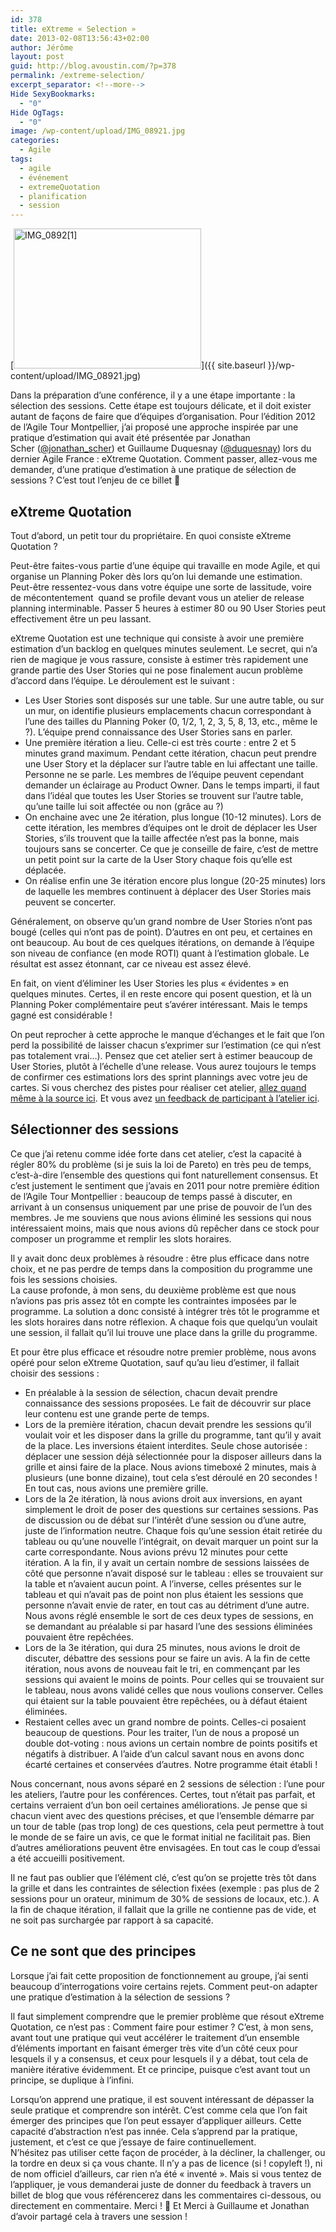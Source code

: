 ```yaml
---
id: 378
title: eXtreme « Selection »
date: 2013-02-08T13:56:43+02:00
author: Jérôme
layout: post
guid: http://blog.avoustin.com/?p=378
permalink: /extreme-selection/
excerpt_separator: <!--more-->
Hide SexyBookmarks:
  - "0"
Hide OgTags:
  - "0"
image: /wp-content/upload/IMG_08921.jpg
categories:
  - Agile
tags:
  - agile
  - événement
  - extremeQuotation
  - planification
  - session
---
```


[<img class="alignleft size-medium wp-image-380" alt="IMG_0892[1]" src="{{ site.baseurl }}/wp-content/upload/IMG_08921-300x224.jpg" width="300" height="224" srcset="{{ site.baseurl }}/wp-content/upload/IMG_08921-300x224.jpg 300w, {{ site.baseurl }}/wp-content/upload/IMG_08921-1024x764.jpg 1024w" sizes="(max-width: 300px) 100vw, 300px" />]({{ site.baseurl }}/wp-content/upload/IMG_08921.jpg)

Dans la préparation d&rsquo;une conférence, il y a une étape importante : la sélection des sessions. Cette étape est toujours délicate, et il doit exister autant de façons de faire que d&rsquo;équipes d&rsquo;organisation. Pour l&rsquo;édition 2012 de l&rsquo;Agile Tour Montpellier, j&rsquo;ai proposé une approche inspirée par une pratique d&rsquo;estimation qui avait été présentée par Jonathan Scher ([@jonathan_scher](https://twitter.com/jonathan_scher)) et Guillaume Duquesnay ([@duquesnay](https://twitter.com/duquesnay)) lors du dernier Agile France : eXtreme Quotation. Comment passer, allez-vous me demander, d&rsquo;une pratique d&rsquo;estimation à une pratique de sélection de sessions ? C&rsquo;est tout l&rsquo;enjeu de ce billet 🙂<!--more-->

## eXtreme Quotation

Tout d&rsquo;abord, un petit tour du propriétaire. En quoi consiste eXtreme Quotation ?

Peut-être faites-vous partie d&rsquo;une équipe qui travaille en mode Agile, et qui organise un Planning Poker dès lors qu&rsquo;on lui demande une estimation. Peut-être ressentez-vous dans votre équipe une sorte de lassitude, voire de mécontentement  quand se profile devant vous un atelier de release planning interminable. Passer 5 heures à estimer 80 ou 90 User Stories peut effectivement être un peu lassant.

eXtreme Quotation est une technique qui consiste à avoir une première estimation d&rsquo;un backlog en quelques minutes seulement. Le secret, qui n&rsquo;a rien de magique je vous rassure, consiste à estimer très rapidement une grande partie des User Stories qui ne pose finalement aucun problème d&rsquo;accord dans l&rsquo;équipe. Le déroulement est le suivant :

  * Les User Stories sont disposés sur une table. Sur une autre table, ou sur un mur, on identifie plusieurs emplacements chacun correspondant à l&rsquo;une des tailles du Planning Poker (0, 1/2, 1, 2, 3, 5, 8, 13, etc., même le ?). L&rsquo;équipe prend connaissance des User Stories sans en parler.
  * Une première itération a lieu. Celle-ci est très courte : entre 2 et 5 minutes grand maximum. Pendant cette itération, chacun peut prendre une User Story et la déplacer sur l&rsquo;autre table en lui affectant une taille. Personne ne se parle. Les membres de l&rsquo;équipe peuvent cependant demander un éclairage au Product Owner. Dans le temps imparti, il faut dans l&rsquo;idéal que toutes les User Stories se trouvent sur l&rsquo;autre table, qu&rsquo;une taille lui soit affectée ou non (grâce au ?)
  * On enchaine avec une 2e itération, plus longue (10-12 minutes). Lors de cette itération, les membres d&rsquo;équipes ont le droit de déplacer les User Stories, s&rsquo;ils trouvent que la taille affectée n&rsquo;est pas la bonne, mais toujours sans se concerter. Ce que je conseille de faire, c&rsquo;est de mettre un petit point sur la carte de la User Story chaque fois qu&rsquo;elle est déplacée.
  * On réalise enfin une 3e itération encore plus longue (20-25 minutes) lors de laquelle les membres continuent à déplacer des User Stories mais peuvent se concerter.

Généralement, on observe qu&rsquo;un grand nombre de User Stories n&rsquo;ont pas bougé (celles qui n&rsquo;ont pas de point). D&rsquo;autres en ont peu, et certaines en ont beaucoup. Au bout de ces quelques itérations, on demande à l&rsquo;équipe son niveau de confiance (en mode ROTI) quant à l&rsquo;estimation globale. Le résultat est assez étonnant, car ce niveau est assez élevé.

En fait, on vient d&rsquo;éliminer les User Stories les plus « évidentes » en quelques minutes. Certes, il en reste encore qui posent question, et là un Planning Poker complémentaire peut s&rsquo;avérer intéressant. Mais le temps gagné est considérable !

On peut reprocher à cette approche le manque d&rsquo;échanges et le fait que l&rsquo;on perd la possibilité de laisser chacun s&rsquo;exprimer sur l&rsquo;estimation (ce qui n&rsquo;est pas totalement vrai&#8230;). Pensez que cet atelier sert à estimer beaucoup de User Stories, plutôt à l&rsquo;échelle d&rsquo;une release. Vous aurez toujours le temps de confirmer ces estimations lors des sprint plannings avec votre jeu de cartes. Si vous cherchez des pistes pour réaliser cet atelier, [allez quand même à la source ici](http://blog.octo.com/extreme-quotation-planning-agile-sous-steroides/ "extreme quotation"). Et vous avez <a title="Viaxoft extreme quotation" href="http://blog.viaxoft.net/post/2012/12/01/Retour-sur-la-session-eXtreme-Quotation-%C3%A0-l-Agile-Tour-Montpellier" target="_blank">un feedback de participant à l&rsquo;atelier ici</a>.

## Sélectionner des sessions

Ce que j&rsquo;ai retenu comme idée forte dans cet atelier, c&rsquo;est la capacité à régler 80% du problème (si je suis la loi de Pareto) en très peu de temps, c&rsquo;est-à-dire l&rsquo;ensemble des questions qui font naturellement consensus. Et c&rsquo;est justement le sentiment que j&rsquo;avais en 2011 pour notre première édition de l&rsquo;Agile Tour Montpellier : beaucoup de temps passé à discuter, en arrivant à un consensus uniquement par une prise de pouvoir de l&rsquo;un des membres. Je me souviens que nous avions éliminé les sessions qui nous intéressaient moins, mais que nous avions dû repêcher dans ce stock pour composer un programme et remplir les slots horaires.

Il y avait donc deux problèmes à résoudre : être plus efficace dans notre choix, et ne pas perdre de temps dans la composition du programme une fois les sessions choisies.  
La cause profonde, à mon sens, du deuxième problème est que nous n&rsquo;avions pas pris assez tôt en compte les contraintes imposées par le programme. La solution a donc consisté à intégrer très tôt le programme et les slots horaires dans notre réflexion. A chaque fois que quelqu&rsquo;un voulait une session, il fallait qu&rsquo;il lui trouve une place dans la grille du programme.

Et pour être plus efficace et résoudre notre premier problème, nous avons opéré pour selon eXtreme Quotation, sauf qu&rsquo;au lieu d&rsquo;estimer, il fallait choisir des sessions :

  * En préalable à la session de sélection, chacun devait prendre connaissance des sessions proposées. Le fait de découvrir sur place leur contenu est une grande perte de temps.
  * Lors de la première itération, chacun devait prendre les sessions qu&rsquo;il voulait voir et les disposer dans la grille du programme, tant qu&rsquo;il y avait de la place. Les inversions étaient interdites. Seule chose autorisée : déplacer une session déjà sélectionnée pour la disposer ailleurs dans la grille et ainsi faire de la place. Nous avions timeboxé 2 minutes, mais à plusieurs (une bonne dizaine), tout cela s&rsquo;est déroulé en 20 secondes ! En tout cas, nous avions une première grille.
  * Lors de la 2e itération, là nous avions droit aux inversions, en ayant simplement le droit de poser des questions sur certaines sessions. Pas de discussion ou de débat sur l&rsquo;intérêt d&rsquo;une session ou d&rsquo;une autre, juste de l&rsquo;information neutre. Chaque fois qu&rsquo;une session était retirée du tableau ou qu&rsquo;une nouvelle l&rsquo;intégrait, on devait marquer un point sur la carte correspondante. Nous avions prévu 12 minutes pour cette itération. A la fin, il y avait un certain nombre de sessions laissées de côté que personne n&rsquo;avait disposé sur le tableau : elles se trouvaient sur la table et n&rsquo;avaient aucun point. A l&rsquo;inverse, celles présentes sur le tableau et qui n&rsquo;avait pas de point non plus étaient les sessions que personne n&rsquo;avait envie de rater, en tout cas au détriment d&rsquo;une autre. Nous avons réglé ensemble le sort de ces deux types de sessions, en se demandant au préalable si par hasard l&rsquo;une des sessions éliminées pouvaient être repêchées.
  * Lors de la 3e itération, qui dura 25 minutes, nous avions le droit de discuter, débattre des sessions pour se faire un avis. A la fin de cette itération, nous avons de nouveau fait le tri, en commençant par les sessions qui avaient le moins de points. Pour celles qui se trouvaient sur le tableau, nous avons validé celles que nous voulions conserver. Celles qui étaient sur la table pouvaient être repêchées, ou à défaut étaient éliminées.
  * Restaient celles avec un grand nombre de points. Celles-ci posaient beaucoup de questions. Pour les traiter, l&rsquo;un de nous a proposé un double dot-voting : nous avions un certain nombre de points positifs et négatifs à distribuer. A l&rsquo;aide d&rsquo;un calcul savant nous en avons donc écarté certaines et conservées d&rsquo;autres. Notre programme était établi !

Nous concernant, nous avons séparé en 2 sessions de sélection : l&rsquo;une pour les ateliers, l&rsquo;autre pour les conférences. Certes, tout n&rsquo;était pas parfait, et certains verraient d&rsquo;un bon oeil certaines améliorations. Je pense que si chacun vient avec des questions précises, et que l&rsquo;ensemble démarre par un tour de table (pas trop long) de ces questions, cela peut permettre à tout le monde de se faire un avis, ce que le format initial ne facilitait pas. Bien d&rsquo;autres améliorations peuvent être envisagées. En tout cas le coup d&rsquo;essai a été accueilli positivement.

Il ne faut pas oublier que l&rsquo;élément clé, c&rsquo;est qu&rsquo;on se projette très tôt dans la grille et dans les contraintes de sélection fixées (exemple : pas plus de 2 sessions pour un orateur, minimum de 30% de sessions de locaux, etc.). A la fin de chaque itération, il fallait que la grille ne contienne pas de vide, et ne soit pas surchargée par rapport à sa capacité.

## Ce ne sont que des principes

Lorsque j&rsquo;ai fait cette proposition de fonctionnement au groupe, j&rsquo;ai senti beaucoup d&rsquo;interrogations voire certains rejets. Comment peut-on adapter une pratique d&rsquo;estimation à la sélection de sessions ?

Il faut simplement comprendre que le premier problème que résout eXtreme Quotation, ce n&rsquo;est pas : Comment faire pour estimer ? C&rsquo;est, à mon sens, avant tout une pratique qui veut accélérer le traitement d&rsquo;un ensemble d&rsquo;éléments important en faisant émerger très vite d&rsquo;un côté ceux pour lesquels il y a consensus, et ceux pour lesquels il y a débat, tout cela de manière itérative évidemment. Et ce principe, puisque c&rsquo;est avant tout un principe, se duplique à l&rsquo;infini.

Lorsqu&rsquo;on apprend une pratique, il est souvent intéressant de dépasser la seule pratique et comprendre son intérêt. C&rsquo;est comme cela que l&rsquo;on fait émerger des principes que l&rsquo;on peut essayer d&rsquo;appliquer ailleurs. Cette capacité d&rsquo;abstraction n&rsquo;est pas innée. Cela s&rsquo;apprend par la pratique, justement, et c&rsquo;est ce que j&rsquo;essaye de faire continuellement.  
N&rsquo;hésitez pas utiliser cette façon de procéder, à la décliner, la challenger, ou la tordre en deux si ça vous chante. Il n&rsquo;y a pas de licence (si ! copyleft !), ni de nom officiel d&rsquo;ailleurs, car rien n&rsquo;a été « inventé ». Mais si vous tentez de l&rsquo;appliquer, je vous demanderai juste de donner du feedback à travers un billet de blog que vous référencerez dans les commentaires ci-dessous, ou directement en commentaire. Merci ! 🙂 Et Merci à Guillaume et Jonathan d&rsquo;avoir partagé cela à travers une session !

